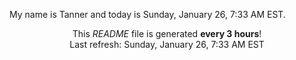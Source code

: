 My name is Tanner and today is Sunday, January 26, 7:33 AM EST.

<p align="center">This <i>README</i> file is generated <b>every 3 hours</b>!</br>Last refresh: Sunday, January 26, 7:33 AM EST<br /></p>
